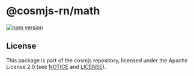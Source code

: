 # @cosmjs-rn/math

[![npm version](https://img.shields.io/npm/v/@cosmjs-rn/math.svg)](https://www.npmjs.com/package/@cosmjs-rn/math)

## License

This package is part of the cosmjs repository, licensed under the Apache License
2.0 (see [NOTICE](https://github.com/bitsongofficial/cosmjs-rn/blob/main/NOTICE) and
[LICENSE](https://github.com/bitsongofficial/cosmjs-rn/blob/main/LICENSE)).
